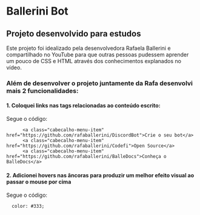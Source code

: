 # Ballerini Bot
## Projeto desenvolvido para estudos 
Este projeto foi idealizado pela desenvolvedora Rafaela Ballerini e compartilhado no YouTube para que outras pessoas pudessem aprender um pouco de CSS e HTML através dos conhecimentos explanados no vídeo.

### Além de desenvolver o projeto juntamente da Rafa desenvolvi mais 2 funcionalidades:

#### 1. Coloquei links nas tags <a> relacionadas ao conteúdo escrito:
  Segue o código:

```  <a class="cabecalho-menu-item" href="https://discord.gg/wagxzStdcR">Comunidade Ballerini</a>
      <a class="cabecalho-menu-item" href="https://github.com/rafaballerini/DiscordBot">Crie o seu bot</a>
      <a class="cabecalho-menu-item" href="https://github.com/rafaballerini/Codefi">Open Source</a>
      <a class="cabecalho-menu-item" href="https://github.com/rafaballerini/BalleDocs">Conheça o BalleDocs</a> 
```
  
  
#### 2. Adicionei hovers nas âncoras para produzir um melhor efeito visual ao passar o mouse por cima
  Segue o código:
  
```.cabecalho-menu-item:hover{
  color: #333;
```
